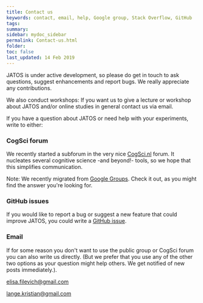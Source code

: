 ```yaml
---
title: Contact us
keywords: contact, email, help, Google group, Stack Overflow, GitHub
tags:
summary:
sidebar: mydoc_sidebar
permalink: Contact-us.html
folder:
toc: false
last_updated: 14 Feb 2019
---
```


JATOS is under active development, so please do get in touch to ask questions, suggest enhancements and report bugs. We really appreciate any contributions.

We also conduct workshops: If you want us to give a lecture or workshop about JATOS and/or online studies in general contact us via email.

If you have a question about JATOS or need help with your experiments, write to either:

### CogSci forum
We recently started a subforum in the very nice [CogSci.nl](https://forum.cogsci.nl/) forum. It nucleates several cognitive science -and beyond!- tools, so we hope that this simplifies communication. 

Note: We recently migrated from [Google Groups](https://groups.google.com/forum/#!forum/jatos). Check it out, as you might find the answer you're looking for. 

### GitHub issues

If you would like to report a bug or suggest a new feature that could improve JATOS, you could write a [GitHub issue](https://github.com/JATOS/JATOS/issues).

### Email
If for some reason you don't want to use the public group or CogSci forum you can also write us directly. (But we prefer that you use any of the other two options as your question might help others. We get notified of new posts immediately.).  

elisa.filevich@gmail.com 

lange.kristian@gmail.com


